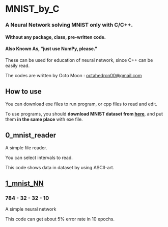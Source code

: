 # MNIST_by_C

### A Neural Network solving MNIST only with C/C++.

#### Without any package, class, pre-written code.

#### Also Known As, "just use NumPy, please."

These can be used for education of neural network, since C++ can be easily read.

The codes are written by Octo Moon : <octahedron00@gmail.com>

## How to use

You can download exe files to run program, or cpp files to read and edit.

To use programs, you should **download MNIST dataset from [here](http://yann.lecun.com/exdb/mnist/)**, and put them **in the same place** with exe file.

## 0_mnist_reader

A simple file reader.

You can select intervals to read.

This code shows data in dataset by using ASCII-art.

## [1_mnist_NN](1_mnist_NN/)

### 784 - 32 - 32 - 10

A simple neural network

This code can get about 5% error rate in 10 epochs.

